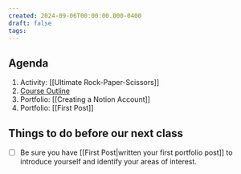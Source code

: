```yaml
---
created: 2024-09-06T00:00:00.000-0400
draft: false
tags:
---
```

## Agenda
1. Activity: [[Ultimate Rock-Paper-Scissors]]
1. [Course Outline](https://drive.google.com/file/d/1dRBdmlN6Gu955Lw10bWbd8QZ2_GojEEB/view)
1. Portfolio: [[Creating a Notion Account]]
1. Portfolio: [[First Post]]

## Things to do before our next class
- [ ] Be sure you have [[First Post|written your first portfolio post]] to introduce yourself and identify your areas of interest.
